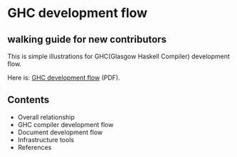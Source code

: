 GHC development flow
====================
  walking guide for new contributors
  ----------------------------------

This is simple illustrations for GHC(Glasgow Haskell Compiler) development flow.

Here is: [GHC development flow](http://takenobu-hs.github.io/downloads/ghc_development_flow.pdf) (PDF).


Contents
--------

- Overall relationship
- GHC compiler development flow
- Document development flow
- Infrastructure tools
- References
